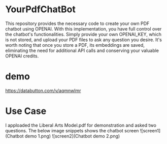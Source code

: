 # YourPdfChatBot
This repository provides the necessary code to create your own PDF chatbot using OPENAI. With this implementation, you have full control over the chatbot's functionalities. Simply provide your own OPENAI_KEY, which is not stored, and upload your PDF files to ask any question you desire. It's worth noting that once you store a PDF, its embeddings are saved, eliminating the need for additional API calls and conserving your valuable OPENAI credits.
# demo
https://databutton.com/v/aqmnwlmr

# Use Case  
I apploaded the Liberal Arts Model.pdf for demonstration and asked two questions. The below image snippets shows the chatbot screen
![screen1](Chatbot demo 1.png)
![screen2](Chatbot demo 2.png)

